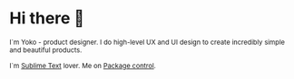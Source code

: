 
# Hi there 👋

<sub>I`m Yoko - product designer. I do high-level UX and UI design to create incredibly simple and beautiful products.</sub> 

<sub>I`m [Sublime Text](https://www.sublimetext.com/) lover. Me on [Package control](https://packagecontrol.io/browse/authors/luxelego).</sub> 
